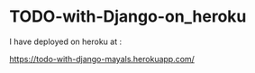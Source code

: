 # TODO-with-Django-on_heroku

I have deployed on heroku at :

https://todo-with-django-mayals.herokuapp.com/

